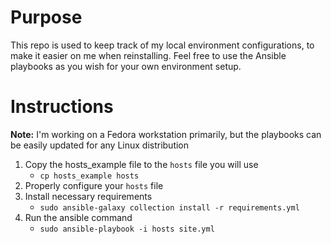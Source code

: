 # Purpose
This repo is used to keep track of my local environment configurations, to make it easier on me when reinstalling. 
Feel free to use the Ansible playbooks as you wish for your own environment setup. 

# Instructions
**Note:** I'm working on a Fedora workstation primarily, but the playbooks can be easily updated for any Linux 
distribution
1. Copy the hosts_example file to the `hosts` file you will use
   * `cp hosts_example hosts`
1. Properly configure your `hosts` file
1. Install necessary requirements
   * `sudo ansible-galaxy collection install -r requirements.yml`
1. Run the ansible command
   * `sudo ansible-playbook -i hosts site.yml`

